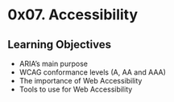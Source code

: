 # 0x07. Accessibility

## Learning Objectives
* ARIA’s main purpose
* WCAG conformance levels (A, AA and AAA)
* The importance of Web Accessibility
* Tools to use for Web Accessibility